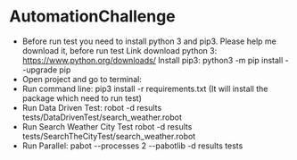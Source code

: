 # AutomationChallenge
- Before run test you need to install python 3 and pip3. 
    Please help me download it, before run test
    Link download python 3: https://www.python.org/downloads/
    Install pip3: python3 -m pip install --upgrade pip
- Open project and go to terminal:
- Run command line: pip3 install -r requirements.txt (It will install the package which need to run test)
- Run Data Driven Test:
    robot -d results tests/DataDrivenTest/search_weather.robot
- Run Search Weather City Test
     robot -d results tests/SearchTheCityTest/search_weather.robot
- Run Parallel:
    pabot --processes 2 --pabotlib -d results tests
